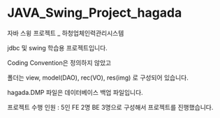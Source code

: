 # JAVA_Swing_Project_hagada
자바 스윙 프로젝트 _ 하청업체인력관리시스템


jdbc 및 swing 학습용 프로젝트입니다.

Coding Convention은 정의하지 않았고 

폴더는 view, model(DAO), rec(VO), res(img) 로 구성되어 있습니다.

hagada.DMP 파일은 데이터베이스 백업 파일입니다.


프로젝트 수행 인원 : 5인
FE 2명 BE 3명으로 구성해서 프로젝트를 진행했습니다.

